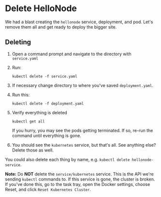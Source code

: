 Delete HelloNode
================

We had a blast creating the `hellonode` service, deployment, and pod.  Let's remove them all and get ready to deploy the bigger site.

Deleting
--------

1. Open a command prompt and navigate to the directory with `service.yaml`

2. Run:

   ```
   kubectl delete -f service.yaml
   ```

3. If necessary change directory to where you've saved `deployment.yaml`.

4. Run this:

   ```
   kubectl delete -f deployment.yaml
   ```

5. Verify everything is deleted

   ```
   kubectl get all
   ```

   If you hurry, you may see the pods getting terminated.  If so, re-run the command until everything is gone.

6. You should see the `kubernetes` service, but that's all.  See anything else?  Delete those as well.

You could also delete each thing by name, e.g. `kubectl delete hellonode-service`.

**Note:** Do **NOT** delete the `service/kubernetes` service.  This is the API we're sending `kubectl` commands to.  If this service is gone, the cluster is broken.  If you've done this, go to the task tray, open the Docker settings, choose Reset, and click `Reset Kubernetes Cluster`.
